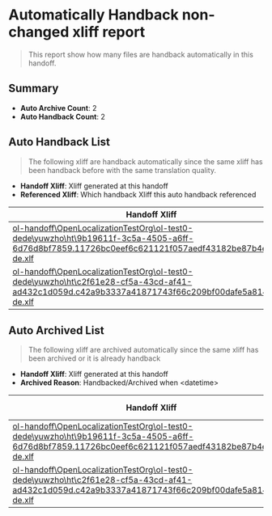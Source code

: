 # Automatically Handback non-changed xliff report
> This report show how many files are handback automatically in this handoff.

## Summary
* **Auto Archive Count**: 2
* **Auto Handback Count**: 2

## Auto Handback List
> The following xliff are handback automatically since the same xliff has been handback before with the same translation quality.

* **Handoff Xliff**: Xliff generated at this handoff
* **Referenced Xliff**: Which handback Xliff this auto handback referenced

| Handoff Xliff | Referenced Xliff | 
| --- | --- | 
| [ol-handoff\OpenLocalizationTestOrg\ol-test0-dede\yuwzho\ht\9b19611f-3c5a-4505-a6ff-6d76d8bf7859.11726bc0eef6c621121f057aedf43182be87b4ec.de-de.xlf](https://github.com/OpenLocalizationTestOrg/ol-test0-handoff/blob/3a82c227296a00521f6cc63e9a0a5b9eade26385/ol-handoff/OpenLocalizationTestOrg/ol-test0-dede/yuwzho/ht/9b19611f-3c5a-4505-a6ff-6d76d8bf7859.11726bc0eef6c621121f057aedf43182be87b4ec.de-de.xlf) | [ol-handback\OpenLocalizationTestOrg\ol-test0-dede\yuwzho\high\9b19611f-3c5a-4505-a6ff-6d76d8bf7859.11726bc0eef6c621121f057aedf43182be87b4ec.de-de.xlf](https://github.com/OpenLocalizationTestOrg/ol-test0-handback/blob/ff4bb8fe206eb21ec9ee31769be602234627b20a/ol-handback/OpenLocalizationTestOrg/ol-test0-dede/yuwzho/high/9b19611f-3c5a-4505-a6ff-6d76d8bf7859.11726bc0eef6c621121f057aedf43182be87b4ec.de-de.xlf) | 
| [ol-handoff\OpenLocalizationTestOrg\ol-test0-dede\yuwzho\ht\c2f61e28-cf5a-43cd-af41-ad432c1d059d.c42a9b3337a41871743f66c209bf00dafe5a8140.de-de.xlf](https://github.com/OpenLocalizationTestOrg/ol-test0-handoff/blob/3a82c227296a00521f6cc63e9a0a5b9eade26385/ol-handoff/OpenLocalizationTestOrg/ol-test0-dede/yuwzho/ht/c2f61e28-cf5a-43cd-af41-ad432c1d059d.c42a9b3337a41871743f66c209bf00dafe5a8140.de-de.xlf) | [ol-handback\OpenLocalizationTestOrg\ol-test0-dede\yuwzho\high\c2f61e28-cf5a-43cd-af41-ad432c1d059d.c42a9b3337a41871743f66c209bf00dafe5a8140.de-de.xlf](https://github.com/OpenLocalizationTestOrg/ol-test0-handback/blob/ff4bb8fe206eb21ec9ee31769be602234627b20a/ol-handback/OpenLocalizationTestOrg/ol-test0-dede/yuwzho/high/c2f61e28-cf5a-43cd-af41-ad432c1d059d.c42a9b3337a41871743f66c209bf00dafe5a8140.de-de.xlf) | 

## Auto Archived List
> The following xliff are archived automatically since the same xliff has been archived or it is already handback

* **Handoff Xliff**: Xliff generated at this handoff
* **Archived Reason**: Handbacked/Archived when &lt;datetime&gt;

| Handoff Xliff | Archived Reason | 
| --- | --- | 
| [ol-handoff\OpenLocalizationTestOrg\ol-test0-dede\yuwzho\ht\9b19611f-3c5a-4505-a6ff-6d76d8bf7859.11726bc0eef6c621121f057aedf43182be87b4ec.de-de.xlf](https://github.com/OpenLocalizationTestOrg/ol-test0-handoff/blob/3a82c227296a00521f6cc63e9a0a5b9eade26385/ol-handoff/OpenLocalizationTestOrg/ol-test0-dede/yuwzho/ht/9b19611f-3c5a-4505-a6ff-6d76d8bf7859.11726bc0eef6c621121f057aedf43182be87b4ec.de-de.xlf) | Handbacked | 
| [ol-handoff\OpenLocalizationTestOrg\ol-test0-dede\yuwzho\ht\c2f61e28-cf5a-43cd-af41-ad432c1d059d.c42a9b3337a41871743f66c209bf00dafe5a8140.de-de.xlf](https://github.com/OpenLocalizationTestOrg/ol-test0-handoff/blob/3a82c227296a00521f6cc63e9a0a5b9eade26385/ol-handoff/OpenLocalizationTestOrg/ol-test0-dede/yuwzho/ht/c2f61e28-cf5a-43cd-af41-ad432c1d059d.c42a9b3337a41871743f66c209bf00dafe5a8140.de-de.xlf) | Handbacked | 

